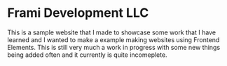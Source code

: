 # Frami Development LLC
This is a sample website that I made to showcase some work that I have learned and I wanted to make a example making websites using Frontend Elements. This is still very much a work in progress with some new things being added often and it currently is quite incomeplete.
